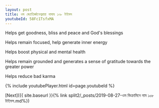 ```yaml
---
layout: post
title: ওম জ্যোতির্জ্ঞানেশ্বরায়া নামায ১০৮ টাইমস
youtubeId: 58Fc1TsfxMA
---
```

 
 
Helps get goodness, bliss and peace and God's blessings
 
Helps remain focused, help generate inner energy 
 
Helps boost physical and mental health 
 
Helps remain grounded and generates a sense of gratitude towards the greater power 
 
Helps reduce bad karma
 
 
 
 


{% include youtubePlayer.html id=page.youtubeId %}
 
[Next]({{ site.baseurl }}{% link  split2/_posts/2019-08-27-ওম ভিক্রামিনে নাম ১০৮ টাইমস.md%})
 
